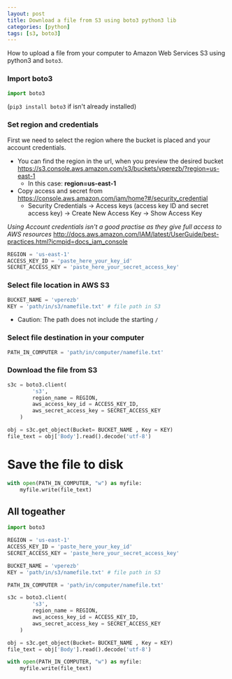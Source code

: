 ```yaml
---
layout: post
title: Download a file from S3 using boto3 python3 lib
categories: [python]
tags: [s3, boto3]
---
```

How to upload a file from your computer to Amazon Web Services S3 using python3 and `boto3`.

### Import boto3

```python
import boto3
```

(`pip3 install boto3` if isn't already installed)

### Set region and credentials

First we need to select the region where the bucket is placed and your account credentials.

* You can find the region in the url, when you preview the desired bucket https://s3.console.aws.amazon.com/s3/buckets/vperezb/?region=us-east-1 
    * In this case: **region=us-east-1**
* Copy access and secret from https://console.aws.amazon.com/iam/home?#/security_credential 
    * Security Credentials -> Access keys (access key ID and secret access key) -> Create New Access Key -> Show Access Key

_Using Account credentials isn't a good practise as they give full access to AWS resources_ http://docs.aws.amazon.com/IAM/latest/UserGuide/best-practices.html?icmpid=docs_iam_console 

```python
REGION = 'us-east-1'
ACCESS_KEY_ID = 'paste_here_your_key_id'
SECRET_ACCESS_KEY = 'paste_here_your_secret_access_key'
```

### Select file location in AWS S3

```python
BUCKET_NAME = 'vperezb'
KEY = 'path/in/s3/namefile.txt' # file path in S3 
```

* Caution: The path does not include the starting `/` 

### Select file destination in your computer


```python
PATH_IN_COMPUTER = 'path/in/computer/namefile.txt'
```

### Download the file from S3

```python
s3c = boto3.client(
        's3', 
        region_name = REGION,
        aws_access_key_id = ACCESS_KEY_ID,
        aws_secret_access_key = SECRET_ACCESS_KEY
    )

obj = s3c.get_object(Bucket= BUCKET_NAME , Key = KEY)
file_text = obj['Body'].read().decode('utf-8')
```
# Save the file to disk

```python
with open(PATH_IN_COMPUTER, "w") as myfile:
    myfile.write(file_text)
```

## All togeather

```python
import boto3

REGION = 'us-east-1'
ACCESS_KEY_ID = 'paste_here_your_key_id'
SECRET_ACCESS_KEY = 'paste_here_your_secret_access_key'

BUCKET_NAME = 'vperezb'
KEY = 'path/in/s3/namefile.txt' # file path in S3 

PATH_IN_COMPUTER = 'path/in/computer/namefile.txt'

s3c = boto3.client(
        's3', 
        region_name = REGION,
        aws_access_key_id = ACCESS_KEY_ID,
        aws_secret_access_key = SECRET_ACCESS_KEY
    )

obj = s3c.get_object(Bucket= BUCKET_NAME , Key = KEY)
file_text = obj['Body'].read().decode('utf-8')

with open(PATH_IN_COMPUTER, "w") as myfile:
    myfile.write(file_text)
```